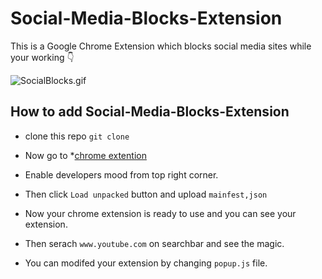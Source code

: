 # Social-Media-Blocks-Extension
This is a Google Chrome Extension which blocks social media sites while your working 👇

![SocialBlocks.gif](https://user-images.githubusercontent.com/101202952/180454143-07c76da8-e1b4-434b-8ce6-b0b14e199380.gif)

## How to add Social-Media-Blocks-Extension


   - clone this repo `git clone `

   - Now go to *[chrome extention](`chrome://extensions/)
   - Enable developers mood from top right corner.
   - Then click `Load unpacked` button and upload `mainfest,json`
   - Now your chrome extension is ready to use and you can see your extension.
   - Then serach `www.youtube.com` on searchbar and see the magic.
   - You can modifed your extension by changing `popup.js` file.


